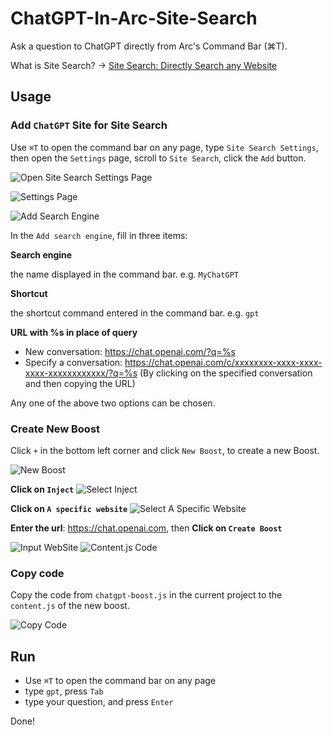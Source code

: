 # ChatGPT-In-Arc-Site-Search

Ask a question to ChatGPT directly from Arc's Command Bar (⌘T).

What is Site Search? -> [Site Search: Directly Search any Website](https://resources.arc.net/en/articles/7183263-site-search-directly-search-any-website)

## Usage

### Add `ChatGPT` Site for Site Search

Use `⌘T` to open the command bar on any page, type `Site Search Settings`, then open the `Settings` page, scroll to `Site Search`, click the `Add` button. 

![Open Site Search Settings Page](./assets/Site%20Search%20Settings.jpeg)

![Settings Page](./assets/Settings.png)

![Add Search Engine](./assets//Add%20search%20engine.png)

In the `Add search engine`, fill in three items:

**Search engine**

the name displayed in the command bar. e.g. `MyChatGPT`

**Shortcut**

the shortcut command entered in the command bar. e.g. `gpt`

**URL with %s in place of query**

- New conversation: https://chat.openai.com/?q=%s
- Specify a conversation: https://chat.openai.com/c/xxxxxxxx-xxxx-xxxx-xxxx-xxxxxxxxxxxx/?q=%s (By clicking on the specified conversation and then copying the URL)

Any one of the above two options can be chosen.

### Create New Boost

Click `+` in the bottom left corner and click `New Boost`, to create a new Boost.

![New Boost](./assets/New%20Boost.jpeg)

**Click on `Inject`**
![Select Inject](./assets/Select%20Inject.png)

**Click on `A specific website`**
![Select A Specific Website](./assets/Select%20A%20Specific%20Website.png)

**Enter the url**: https://chat.openai.com, then **Click on `Create Boost`**

![Input WebSite](./assets/Input%20Website.png)
![Content.js Code](./assets/Content%20Code.png)

### Copy code

Copy the code from `chatgpt-boost.js` in the current project to the `content.js` of the new boost.

![Copy Code](./assets/Copy%20Code.png)


## Run

- Use `⌘T` to open the command bar on any page
- type `gpt`, press `Tab`
- type your question, and press `Enter`

Done!